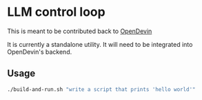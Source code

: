 # LLM control loop
This is meant to be contributed back to [OpenDevin](https://github.com/OpenDevin/OpenDevin)

It is currently a standalone utility. It will need to be integrated into OpenDevin's
backend.

## Usage
```bash
./build-and-run.sh "write a script that prints 'hello world'"
```
